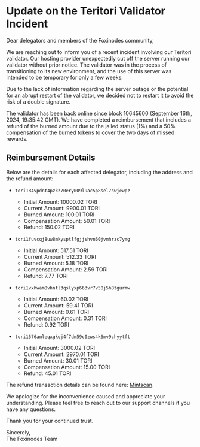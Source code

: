 # Update on the Teritori Validator Incident

Dear delegators and members of the Foxinodes community,

We are reaching out to inform you of a recent incident involving our Teritori validator. Our hosting provider unexpectedly cut off the server running our validator without prior notice. The validator was in the process of transitioning to its new environment, and the use of this server was intended to be temporary for only a few weeks.

Due to the lack of information regarding the server outage or the potential for an abrupt restart of the validator, we decided not to restart it to avoid the risk of a double signature.

The validator has been back online since block 10645600 (September 16th, 2024, 19:35:42 GMT). We have completed a reimbursement that includes a refund of the burned amount due to the jailed status (1%) and a 50% compensation of the burned tokens to cover the two days of missed rewards.

## Reimbursement Details

Below are the details for each affected delegator, including the address and the refund amount:

- `tori184vpdnt4pzkz70ery009l9ac5p8sel7swjewpz`
  - Initial Amount: 10000.02 TORI
  - Current Amount: 9900.01 TORI
  - Burned Amount: 100.01 TORI
  - Compensation Amount: 50.01 TORI
  - Refund: 150.02 TORI

- `tori1fuvcqj8uw8mkysptlfgjjshvn60jvmhrzc7ymg`
  - Initial Amount: 517.51 TORI
  - Current Amount: 512.33 TORI
  - Burned Amount: 5.18 TORI
  - Compensation Amount: 2.59 TORI
  - Refund: 7.77 TORI

- `tori1vxhwam8vhntl3qslyxp663vr7v50j5h8tgurmw`
  - Initial Amount: 60.02 TORI
  - Current Amount: 59.41 TORI
  - Burned Amount: 0.61 TORI
  - Compensation Amount: 0.31 TORI
  - Refund: 0.92 TORI

- `tori1576amleqxgkqj4f7dm59c0zws4k6mv9chyytft`
  - Initial Amount: 3000.02 TORI
  - Current Amount: 2970.01 TORI
  - Burned Amount: 30.01 TORI
  - Compensation Amount: 15.00 TORI
  - Refund: 45.01 TORI

The refund transaction details can be found here: [Mintscan](https://www.mintscan.io/teritori/tx/DC78CC2E88452F4AC71E4D7FD1540B0E526E3952FCC927300B026D8574795E1E).

We apologize for the inconvenience caused and appreciate your understanding. Please feel free to reach out to our support channels if you have any questions.

Thank you for your continued trust.

Sincerely,  
The Foxinodes Team
